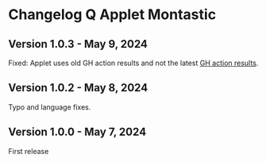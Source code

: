 # Changelog Q Applet Montastic

## Version 1.0.3 - May 9, 2024

Fixed: Applet uses old GH action results and not the latest [GH action results](https://github.com/daskeyboard/daskeyboard-applet--action-status-for-github/issues/4).

## Version 1.0.2 - May 8, 2024

Typo and language fixes.

## Version 1.0.0 - May 7, 2024

First release
